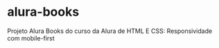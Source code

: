 # alura-books
 Projeto Alura Books do curso da Alura de HTML E CSS: Responsividade com mobile-first
